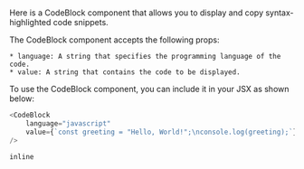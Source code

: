 # <CodeBlock>

Here is a CodeBlock component that allows you to display and copy syntax-highlighted code snippets.

The CodeBlock component accepts the following props:

    * language: A string that specifies the programming language of the code.
    * value: A string that contains the code to be displayed.

To use the CodeBlock component, you can include it in your JSX as shown below:

```javascript
<CodeBlock 
    language="javascript" 
    value={`const greeting = "Hello, World!";\nconsole.log(greeting);`} 
/>

```

```inline```